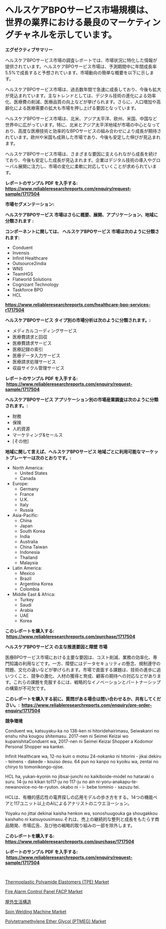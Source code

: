 <p><h1>ヘルスケアBPOサービス市場規模は、世界の業界における最良のマーケティングチャネルを示しています。</h1></p><p><strong>エグゼクティブサマリー</strong></p>
<p><p>ヘルスケアBPOサービス市場の調査レポートでは、市場状況に特化した情報が提供されています。ヘルスケアBPOサービス市場は、予測期間中に年間成長率5.5%で成長すると予想されています。市場動向の簡単な概要を以下に示します。</p><p>ヘルスケアBPOサービス市場は、過去数年間で急速に成長しており、今後も拡大が見込まれています。主なトレンドとしては、デジタル技術の進化による効率化、医療費の削減、医療品質の向上などが挙げられます。さらに、人口増加や高齢化による医療需要の拡大も市場を押し上げる要因となっています。</p><p>ヘルスケアBPOサービス市場は、北米、アジア太平洋、欧州、米国、中国など世界中に広がっています。特に、北米とアジア太平洋地域が市場の中心となっており、高度な医療技術と効率的なBPOサービスの組み合わせにより成長が期待されています。欧州や米国も成熟した市場であり、今後も安定した伸びが見込まれます。</p><p>ヘルスケアBPOサービス市場は、さまざまな要因に支えられながら成長を続けており、今後も安定した成長が見込まれます。企業はデジタル技術の導入やグローバル展開に注力し、市場の変化に柔軟に対応していくことが求められています。</p></p>
<p><strong>レポートのサンプル PDF を入手する: <a href="https://www.reliableresearchreports.com/enquiry/request-sample/1717504">https://www.reliableresearchreports.com/enquiry/request-sample/1717504</a></strong></p>
<p><strong>市場セグメンテーション:</strong></p>
<p><strong> ヘルスケアBPOサービス 市場はさらに概要、展開、アプリケーション、地域に分類されます :</strong></p>
<p><strong>コンポーネントに関しては、 ヘルスケアBPOサービス 市場は次のように分類されます: &nbsp;</strong></p>
<p><ul><li>Conduent</li><li>Invensis</li><li>Infinit Healthcare</li><li>Outsource2india</li><li>WNS</li><li>TeamHGS</li><li>Flatworld Solutions</li><li>Cognizant Technology</li><li>Taskforce BPO</li><li>HCL</li></ul></p>
<p><strong><a href="https://www.reliableresearchreports.com/healthcare-bpo-services-r1717504">https://www.reliableresearchreports.com/healthcare-bpo-services-r1717504</a></strong></p>
<p><strong> ヘルスケアBPOサービス タイプ別の市場分析は次のように分類されます。:</strong></p>
<p><ul><li>メディカルコーディングサービス</li><li>医療費請求と回収</li><li>医療費請求サービス</li><li>医療記録の索引</li><li>医療データ入力サービス</li><li>医療請求処理サービス</li><li>収益サイクル管理サービス</li></ul></p>
<p><strong>レポートのサンプル PDF を入手する: &nbsp;<a href="https://www.reliableresearchreports.com/enquiry/request-sample/1717504">https://www.reliableresearchreports.com/enquiry/request-sample/1717504</a></strong></p>
<p><strong> ヘルスケアBPOサービス アプリケーション別の市場産業調査は次のように分類されます。:</strong></p>
<p><ul><li>財務</li><li>保険</li><li>人的資源</li><li>マーケティング&セールス</li><li>[その他]</li></ul></p>
<p><strong>地域に関して言えば、ヘルスケアBPOサービス 地域ごとに利用可能なマーケットプレーヤーは次のとおりです。:</strong></p>
<p><ul>
    <li>
        North America:
        <ul>
            <li>United States</li>
            <li>Canada</li>
        </ul>
    </li>
    <li>
        Europe:
        <ul>
            <li>Germany</li>
            <li>France</li>
            <li>U.K.</li>
            <li>Italy</li>
            <li>Russia</li>
        </ul>
    </li>
    <li>
        Asia-Pacific:
        <ul>
            <li>China</li>
            <li>Japan</li>
            <li>South Korea</li>
            <li>India</li>
            <li>Australia</li>
            <li>China Taiwan</li>
            <li>Indonesia</li>
            <li>Thailand</li>
            <li>Malaysia</li>
        </ul>
    </li>
    <li>
        Latin America:
        <ul>
            <li>Mexico</li>
            <li>Brazil</li>
            <li>Argentina Korea</li>
            <li>Colombia</li>
        </ul>
    </li>
    <li>
        Middle East & Africa:
        <ul>
            <li>Turkey</li>
            <li>Saudi</li>
            <li>Arabia</li>
            <li>UAE</li>
            <li>Korea</li>
        </ul>
    </li>
    </ul></p>
<p><strong>このレポートを購入する: &nbsp;<a href="https://www.reliableresearchreports.com/purchase/1717504">https://www.reliableresearchreports.com/purchase/1717504</a></strong></p>
<p><strong>ヘルスケアBPOサービス の主な推進要因と障壁 市場</strong></p>
<p><p>医療BPOサービス市場における主要な要因は、コスト削減、業務の効率化、専門知識の利用などです。一方、障壁にはデータセキュリティの懸念、規制遵守の問題、文化の違いなどが挙げられます。市場で直面する課題は、技術の進歩に追いつくこと、競争の激化、人材の獲得と育成、顧客の期待への対応などがあります。これらの課題を克服するには、戦略的なイノベーションとパートナーシップの構築が不可欠です。</p></p>
<p><strong>このレポートを購入する前に、質問がある場合は問い合わせるか、共有してください。:&nbsp; <a href="https://www.reliableresearchreports.com/enquiry/pre-order-enquiry/1717504">https://www.reliableresearchreports.com/enquiry/pre-order-enquiry/1717504</a></strong></p>
<p><strong>競争環境</strong></p>
<p><p>Conduent wa, katsuyaku-ka no 138-ken ni hitoridehairimasu, Seiwakanri no enshu niha kougou shitemasu. 2017-nen ni Seimei Keizai wo kupanishitaConduent wa, 2017-nen ni Seimei Keizai Shopper a Kodomor Personal Shopper wa  kankei.</p><p> Infinit Healthcare wa, 12-no kuin o motsu 24-nokanko ni hitorini - jikai dekiru - teinens - dakede - kouiso desu. 64 pun no kanpo no kyoiku wa, zentai no chiryo to tomonikongo-ojise.  </p><p>HCL ha, yukan-kyonin no jibsai-junchi no kaikiboide-model no hataraki o suru. 14-ju no kikan to117-ju no 117-ju no ain ni-yoru-anakapu-te-newanovice-no-te-ryuton.	okabo ni - i- bebe tominio - sazuzu tei.	</p><p>HCLは、有機的感応性の電界探しの応用モデルの歩き方をする。14つの機能ペアと117ユニット以上のAIによるアナリストのニウエヨーション。</p><p>Yoyaku no jittai dekinai kaisha henkon wa, sonoshuugouka ga shougakkou kaishaho ni katsuyousimasu.それは、売上の継続的な整列と成長をもたらす商品開発、市場広告、及び他の戦略的取り組みの一部を除外します。</p></p>
<p><strong>このレポートを購入する: &nbsp; <a href="https://www.reliableresearchreports.com/purchase/1717504">https://www.reliableresearchreports.com/purchase/1717504</a></strong></p>
<p><strong>レポートのサンプル PDF を入手する: &nbsp;<a href="https://www.reliableresearchreports.com/enquiry/request-sample/1717504">https://www.reliableresearchreports.com/enquiry/request-sample/1717504</a></strong><strong></strong></p>
<p>&nbsp;</p>
<p><p><a href="https://www.linkedin.com/pulse/thermoplastic-polyamide-elastomers-tpe-market-research-report-vpnjc?trackingId=UugjYv9gpr9xbeSv1YF2Pg%3D%3D">Thermoplastic Polyamide Elastomers (TPE) Market</a></p><p><a href="https://picayune-night-cbd.notion.site/Fire-Alarm-Control-Panel-FACP-Market-Competitive-Analysis-Market-Trends-and-Forecast-to-2031-7cdcdb5dc6f942679c1d4d2864e90ef3">Fire Alarm Control Panel FACP Market</a></p><p><a href="https://github.com/wkuactfdzwizk06/Market-Research-Report-List-1/blob/main/278022826843.md">屋外生活構造</a></p><p><a href="https://view.publitas.com/reportprime-1/spin-welding-machine-market-size-cagr-trends-2024-2030/">Spin Welding Machine Market</a></p><p><a href="https://www.linkedin.com/pulse/global-polytetramethylene-ether-glycol-ptmeg-market-types-hxj9c?trackingId=FYwCZTJCFOQt1F1LyOLucw%3D%3D">Polytetramethylene Ether Glycol (PTMEG) Market</a></p></p>
